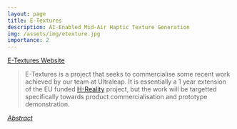 ```yaml
---
layout: page
title: E-Textures
description: AI-Enabled Mid-Air Haptic Texture Generation
img: /assets/img/etexture.jpg
importance: 2
---
```


<script type="text/javascript">
 function showhide(id) {
    var e = document.getElementById(id);
    e.style.display = (e.style.display == 'block') ? 'none' : 'block';
 }
</script> 

<i class="fas fa-globe-americas"></i> <a class="github-button" href="https://www.hreality.eu/textures" data-size="large" aria-label="E-Textures">E-Textures Website</a>

>E-Textures is a project that seeks to commercialise some recent work achieved by our team at Ultraleap. It is essentially a 1 year extension of the EU funded [H-Reality](https://www.hreality.eu) project, but the work will be targetted specifically towards product commercialisation and prototype demonstration.

<i class="fa fa-sticky-note" aria-hidden="true"></i> <a href="javascript:showhide('etexture')">_Abstract_</a>
<div id="etexture" style="display:none;">
<p>  <div style="font-size:0.85em; text-align: justify;"> The E-Textures project is funded through the FET Innovation Launchpad. It aims to focus on commercializing mid-air haptic texture generation, a novel technology developed within the H-Reality project that would unlock the virtualization and digitization of mid-air touch interactions in the immersive and digital signage advertising markets (e.g., touching holograms of different fabrics in a shop) and enable novel business use-cases in new market verticals spanning from media and entertainment to retail and healthcare. 

Our three project objectives are to: 

(1) understand market opportunities through market research and validation activities

(2) create demo prototypes that address the identified market opportunities and achieve product-market fit

(3) engage with industry and validate a business model that will kickstart commercial activities.</div> </p>
</div>